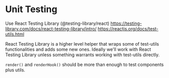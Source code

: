 # Unit Testing

Use React Testing Library (@testing-library/react)
https://testing-library.com/docs/react-testing-library/intro/
https://reactjs.org/docs/test-utils.html

React Testing Library is a higher level helper that wraps some of test-utils functionalities and adds some new ones. Ideally we'll work with React Testing Library unless something warrants working with test-utils directly.

`render()` and `renderHook()` should be more than enough to test components plus utils.
